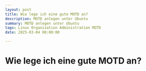 ```yaml
---
layout: post
title: Wie lege ich eine gute MOTD an?
description: MOTD anlegen unter Ubuntu
summary: MOTD anlegen unter Ubuntu
tags: Linux Organisation Administration MOTD
date: 2025-03-04 00:00:00

---
```


# Wie lege ich eine gute MOTD an?